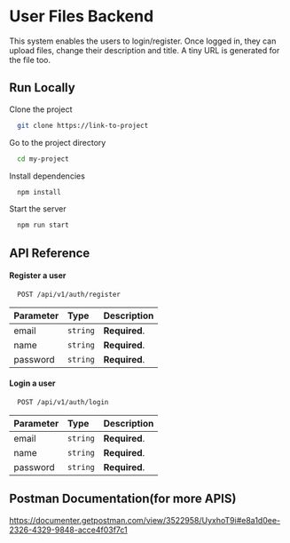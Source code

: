 
# User Files Backend

This system enables the users to login/register. Once logged in, they can upload files, change their description and title.
A tiny URL is generated for the file too.





## Run Locally

Clone the project

```bash
  git clone https://link-to-project
```

Go to the project directory

```bash
  cd my-project
```

Install dependencies

```bash
  npm install
```

Start the server

```bash
  npm run start
```



## API Reference

#### Register a user
```http
  POST /api/v1/auth/register
```

| Parameter | Type     | Description                |
| :-------- | :------- | :------------------------- |
| email | `string` | **Required**.  |
| name| `string` | **Required**.  |
| password | `string` | **Required**.  |


#### Login a user

```http
  POST /api/v1/auth/login
```

| Parameter | Type     | Description                       |
| :-------- | :------- | :-------------------------------- |
| email | `string` | **Required**.  |
| name| `string` | **Required**.  |
| password | `string` | **Required**.  |



## Postman Documentation(for more APIS)
https://documenter.getpostman.com/view/3522958/UyxhoT9i#e8a1d0ee-2326-4329-9848-acce4f03f7c1


